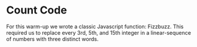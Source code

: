Count Code
====================

For this warm-up we wrote a classic Javascript function: Fizzbuzz. This required us to replace every 3rd, 5th, and 15th integer in a linear-sequence of numbers with three distinct words.